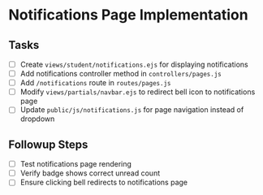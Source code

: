 # Notifications Page Implementation

## Tasks
- [ ] Create `views/student/notifications.ejs` for displaying notifications
- [ ] Add notifications controller method in `controllers/pages.js`
- [ ] Add `/notifications` route in `routes/pages.js`
- [ ] Modify `views/partials/navbar.ejs` to redirect bell icon to notifications page
- [ ] Update `public/js/notifications.js` for page navigation instead of dropdown

## Followup Steps
- [ ] Test notifications page rendering
- [ ] Verify badge shows correct unread count
- [ ] Ensure clicking bell redirects to notifications page
